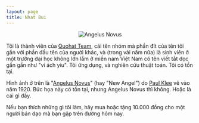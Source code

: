 ```yaml
---
layout: page
title: Nhat Bui
---
```



<p align="center">
<img src="https://avatars3.githubusercontent.com/u/65912097?s=400&u=a831d89671dbc3012bceda7776765d588b5608a4&v=4" alt="Angelus Novus">
</p>

Tôi là thành viên của [Quohat Team](http://quohat.com/), cái tên nhóm mà phần đít của tên tôi gắn với phần đầu tên của người khác, và (trong vài năm nữa) là sinh viên ở một trường đại học không lớn lắm ở miền nam Việt Nam có tên viết tắt đọc gần gần như "vi ách yiu". Tôi ứng dụng, và nghiên cứu thuật toán. Tôi có tồn tại.

Hình ảnh ở trên là "[Angelus Novus](https://en.wikipedia.org/wiki/Angelus_Novus)" (hay "New Angel") do [Paul Klee](https://en.wikipedia.org/wiki/Paul_Klee) vẽ vào năm 1920. Bức họa này có tồn tại, nhưng Angelus Novus thì không. Hoặc là cái gì đấy.

Nếu bạn thích những gì tôi làm, hãy mua hoặc tặng 10.000 đồng cho một người bán dạo mà bạn gặp trên đường hôm nay.
